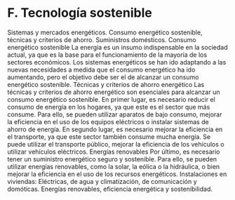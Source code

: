 # F. Tecnología sostenible

Sistemas y mercados energéticos. Consumo energético sostenible, técnicas y criterios de ahorro. Suministros domésticos.
Consumo energético sostenible
La energía es un insumo indispensable en la sociedad actual, ya que es la base para el funcionamiento de la mayoría de los sectores económicos. Los sistemas energéticos se han ido adaptando a las nuevas necesidades a medida que el consumo energético ha ido aumentando, pero el objetivo debe ser el de alcanzar un consumo energético sostenible.
Técnicas y criterios de ahorro energético
Las técnicas y criterios de ahorro energético son esenciales para alcanzar un consumo energético sostenible.
En primer lugar, es necesario reducir el consumo de energía en los hogares, ya que este es el sector que más consume. Para ello, se pueden utilizar aparatos de bajo consumo, mejorar la eficiencia en el uso de los equipos eléctricos o instalar sistemas de ahorro de energía.
En segundo lugar, es necesario mejorar la eficiencia en el transporte, ya que este sector también consume mucha energía. Se puede utilizar el transporte público, mejorar la eficiencia de los vehículos o utilizar vehículos eléctricos.
Energías renovables
Por último, es necesario tener un suministro energético seguro y sostenible. Para ello, se pueden utilizar energías renovables, como la solar, la eólica o la hidráulica, o bien mejorar la eficiencia en el uso de los recursos energéticos.
Instalaciones en viviendas:
Eléctricas, de agua y climatización, de comunicación y domóticas.
Energías renovables, eficiencia energética y sostenibilidad.
